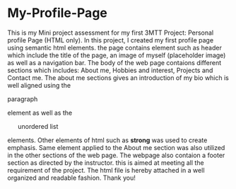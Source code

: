 # My-Profile-Page
This is my Mini project assessment for my first 3MTT Project: Personal profile Page (HTML only).
In this project, I created my first profile page using semantic html elements.
the page contains element such as header  which include the title of the page, an image of myself (placeholder image) as well as a navigation bar.
The body of the web page contaions different sections which includes: About me, Hobbies and interest, Projects and Contact me.
The about me sections gives an introduction of my bio which is well aligned using the <p>paragraph</p> element as well as the <ul>unordered list</ul> elements. Other elements of html such as <strong>strong</strong> was used to create emphasis.
Same element applied to the About me section was also utilized in the other sections of the web page.
The webpage also contaion a footer section as directed by the instructor. this is aimed at meeting all the requirement of the project.
The html file is hereby attached in a well organized and readable fashion.
Thank you!
